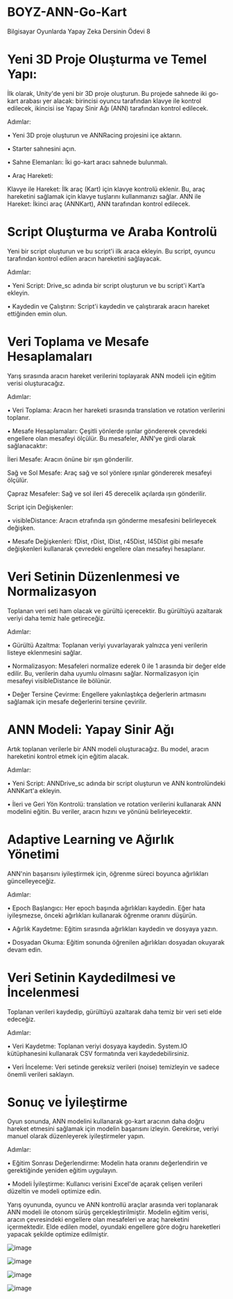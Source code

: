 # BOYZ-ANN-Go-Kart
Bilgisayar Oyunlarda Yapay Zeka Dersinin Ödevi 8

# Yeni 3D Proje Oluşturma ve Temel Yapı:

İlk olarak, Unity'de yeni bir 3D proje oluşturun. Bu projede sahnede iki go-kart arabası yer alacak: birincisi oyuncu tarafından klavye ile kontrol edilecek, ikincisi ise Yapay Sinir Ağı (ANN) tarafından kontrol edilecek.

Adımlar:

•	Yeni 3D proje oluşturun ve ANNRacing projesini içe aktarın.

•	Starter sahnesini açın.

•	Sahne Elemanları: İki go-kart aracı sahnede bulunmalı.

•	Araç Hareketi:

  Klavye ile Hareket: İlk araç (Kart) için klavye kontrolü eklenir. Bu, araç hareketini sağlamak için klavye tuşlarını kullanmanızı sağlar.
  ANN ile Hareket: İkinci araç (ANNKart), ANN tarafından kontrol edilecek.

# Script Oluşturma ve Araba Kontrolü

Yeni bir script oluşturun ve bu script'i ilk araca ekleyin. Bu script, oyuncu tarafından kontrol edilen aracın hareketini sağlayacak.

Adımlar:

•	Yeni Script: Drive_sc adında bir script oluşturun ve bu script'i Kart’a ekleyin.

•	Kaydedin ve Çalıştırın: Script'i kaydedin ve çalıştırarak aracın hareket ettiğinden emin olun.

# Veri Toplama ve Mesafe Hesaplamaları

Yarış sırasında aracın hareket verilerini toplayarak ANN modeli için eğitim verisi oluşturacağız.

Adımlar:

•	Veri Toplama: Aracın her hareketi sırasında translation ve rotation verilerini toplanır.

•	Mesafe Hesaplamaları: Çeşitli yönlerde ışınlar göndererek çevredeki engellere olan mesafeyi ölçülür. Bu mesafeler, ANN'ye girdi olarak sağlanacaktır:

  İleri Mesafe: Aracın önüne bir ışın gönderilir.

  Sağ ve Sol Mesafe: Araç sağ ve sol yönlere ışınlar göndererek mesafeyi ölçülür.

  Çapraz Mesafeler: Sağ ve sol ileri 45 derecelik açılarda ışın gönderilir.

Script için Değişkenler:

•	visibleDistance: Aracın etrafında ışın gönderme mesafesini belirleyecek değişken.

•	Mesafe Değişkenleri: fDist, rDist, lDist, r45Dist, l45Dist gibi mesafe değişkenleri kullanarak çevredeki engellere olan mesafeyi hesaplanır.

# Veri Setinin Düzenlenmesi ve Normalizasyon

Toplanan veri seti ham olacak ve gürültü içerecektir. Bu gürültüyü azaltarak veriyi daha temiz hale getireceğiz.

Adımlar:

•	Gürültü Azaltma: Toplanan veriyi yuvarlayarak yalnızca yeni verilerin listeye eklenmesini sağlar.

•	Normalizasyon: Mesafeleri normalize ederek 0 ile 1 arasında bir değer elde edilir. Bu, verilerin daha uyumlu olmasını sağlar. Normalizasyon için mesafeyi visibleDistance ile bölünür.

•	Değer Tersine Çevirme: Engellere yakınlaştıkça değerlerin artmasını sağlamak için mesafe değerlerini tersine çevirilir.

# ANN Modeli: Yapay Sinir Ağı

Artık toplanan verilerle bir ANN modeli oluşturacağız. Bu model, aracın hareketini kontrol etmek için eğitim alacak.

Adımlar:

•	Yeni Script: ANNDrive_sc adında bir script oluşturun ve ANN kontrolündeki ANNKart'a ekleyin.

•	İleri ve Geri Yön Kontrolü: translation ve rotation verilerini kullanarak ANN modelini eğitin. Bu veriler, aracın hızını ve yönünü belirleyecektir.

# Adaptive Learning ve Ağırlık Yönetimi

ANN'nin başarısını iyileştirmek için, öğrenme süreci boyunca ağırlıkları güncelleyeceğiz.

Adımlar:

•	Epoch Başlangıcı: Her epoch başında ağırlıkları kaydedin. Eğer hata iyileşmezse, önceki ağırlıkları kullanarak öğrenme oranını düşürün.

•	Ağırlık Kaydetme: Eğitim sırasında ağırlıkları kaydedin ve dosyaya yazın.

•	Dosyadan Okuma: Eğitim sonunda öğrenilen ağırlıkları dosyadan okuyarak devam edin.

# Veri Setinin Kaydedilmesi ve İncelenmesi

Toplanan verileri kaydedip, gürültüyü azaltarak daha temiz bir veri seti elde edeceğiz.

Adımlar:

•	Veri Kaydetme: Toplanan veriyi dosyaya kaydedin. System.IO kütüphanesini kullanarak CSV formatında veri kaydedebilirsiniz.

•	Veri İnceleme: Veri setinde gereksiz verileri (noise) temizleyin ve sadece önemli verileri saklayın.

# Sonuç ve İyileştirme

Oyun sonunda, ANN modelini kullanarak go-kart aracının daha doğru hareket etmesini sağlamak için modelin başarısını izleyin. Gerekirse, veriyi manuel olarak düzenleyerek iyileştirmeler yapın.

Adımlar:

•	Eğitim Sonrası Değerlendirme: Modelin hata oranını değerlendirin ve gerektiğinde yeniden eğitim uygulayın.

•	Modeli İyileştirme: Kullanıcı verisini Excel'de açarak çelişen verileri düzeltin ve modeli optimize edin.

Yarış oyununda, oyuncu ve ANN kontrollü araçlar arasında veri toplanarak ANN modeli ile otonom sürüş gerçekleştirilmiştir. Modelin eğitim verisi, aracın çevresindeki engellere olan mesafeleri ve araç hareketini içermektedir. Elde edilen model, oyundaki engellere göre doğru hareketleri yapacak şekilde optimize edilmiştir.

![image](https://github.com/user-attachments/assets/03e95b2e-049e-4c83-ac1c-7e5c536f201a)

![image](https://github.com/user-attachments/assets/8fb5e5b2-a19f-4a6f-a566-b901c4d3cc92)

![image](https://github.com/user-attachments/assets/02ff88c3-405d-4fc9-95dc-bd9391deef90)

![image](https://github.com/user-attachments/assets/0d15bc7a-e548-4ab2-b727-917f08bf1a5f)
